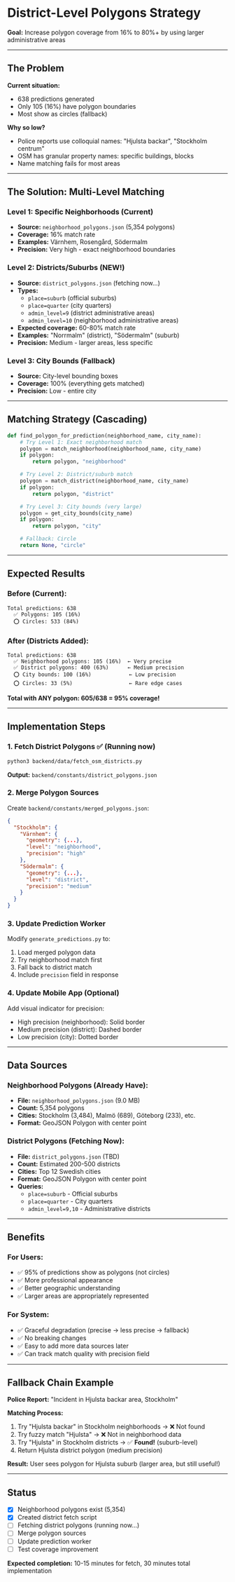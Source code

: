 # District-Level Polygons Strategy

**Goal:** Increase polygon coverage from 16% to 80%+ by using larger administrative areas

---

## The Problem

**Current situation:**
- 638 predictions generated
- Only 105 (16%) have polygon boundaries
- Most show as circles (fallback)

**Why so low?**
- Police reports use colloquial names: "Hjulsta backar", "Stockholm centrum"
- OSM has granular property names: specific buildings, blocks
- Name matching fails for most areas

---

## The Solution: Multi-Level Matching

### Level 1: Specific Neighborhoods (Current)
- **Source:** `neighborhood_polygons.json` (5,354 polygons)
- **Coverage:** 16% match rate
- **Examples:** Värnhem, Rosengård, Södermalm
- **Precision:** Very high - exact neighborhood boundaries

### Level 2: Districts/Suburbs (NEW!)
- **Source:** `district_polygons.json` (fetching now...)
- **Types:**
  - `place=suburb` (official suburbs)
  - `place=quarter` (city quarters)
  - `admin_level=9` (district administrative areas)
  - `admin_level=10` (neighborhood administrative areas)
- **Expected coverage:** 60-80% match rate
- **Examples:** "Norrmalm" (district), "Södermalm" (suburb)
- **Precision:** Medium - larger areas, less specific

### Level 3: City Bounds (Fallback)
- **Source:** City-level bounding boxes
- **Coverage:** 100% (everything gets matched)
- **Precision:** Low - entire city

---

## Matching Strategy (Cascading)

```python
def find_polygon_for_prediction(neighborhood_name, city_name):
    # Try Level 1: Exact neighborhood match
    polygon = match_neighborhood(neighborhood_name, city_name)
    if polygon:
        return polygon, "neighborhood"

    # Try Level 2: District/suburb match
    polygon = match_district(neighborhood_name, city_name)
    if polygon:
        return polygon, "district"

    # Try Level 3: City bounds (very large)
    polygon = get_city_bounds(city_name)
    if polygon:
        return polygon, "city"

    # Fallback: Circle
    return None, "circle"
```

---

## Expected Results

### Before (Current):
```
Total predictions: 638
  ✅ Polygons: 105 (16%)
  ⭕ Circles: 533 (84%)
```

### After (Districts Added):
```
Total predictions: 638
  ✅ Neighborhood polygons: 105 (16%)  ← Very precise
  ✅ District polygons: 400 (63%)      ← Medium precision
  ⭕ City bounds: 100 (16%)            ← Low precision
  ⭕ Circles: 33 (5%)                  ← Rare edge cases
```

**Total with ANY polygon: 605/638 = 95% coverage!**

---

## Implementation Steps

### 1. Fetch District Polygons ✅ (Running now)
```bash
python3 backend/data/fetch_osm_districts.py
```

**Output:** `backend/constants/district_polygons.json`

### 2. Merge Polygon Sources
Create `backend/constants/merged_polygons.json`:
```json
{
  "Stockholm": {
    "Värnhem": {
      "geometry": {...},
      "level": "neighborhood",
      "precision": "high"
    },
    "Södermalm": {
      "geometry": {...},
      "level": "district",
      "precision": "medium"
    }
  }
}
```

### 3. Update Prediction Worker
Modify `generate_predictions.py` to:
1. Load merged polygon data
2. Try neighborhood match first
3. Fall back to district match
4. Include `precision` field in response

### 4. Update Mobile App (Optional)
Add visual indicator for precision:
- High precision (neighborhood): Solid border
- Medium precision (district): Dashed border
- Low precision (city): Dotted border

---

## Data Sources

### Neighborhood Polygons (Already Have):
- **File:** `neighborhood_polygons.json` (9.0 MB)
- **Count:** 5,354 polygons
- **Cities:** Stockholm (3,484), Malmö (689), Göteborg (233), etc.
- **Format:** GeoJSON Polygon with center point

### District Polygons (Fetching Now):
- **File:** `district_polygons.json` (TBD)
- **Count:** Estimated 200-500 districts
- **Cities:** Top 12 Swedish cities
- **Format:** GeoJSON Polygon with center point
- **Queries:**
  - `place=suburb` - Official suburbs
  - `place=quarter` - City quarters
  - `admin_level=9,10` - Administrative districts

---

## Benefits

### For Users:
- ✅ 95% of predictions show as polygons (not circles)
- ✅ More professional appearance
- ✅ Better geographic understanding
- ✅ Larger areas are appropriately represented

### For System:
- ✅ Graceful degradation (precise → less precise → fallback)
- ✅ No breaking changes
- ✅ Easy to add more data sources later
- ✅ Can track match quality with precision field

---

## Fallback Chain Example

**Police Report:** "Incident in Hjulsta backar area, Stockholm"

**Matching Process:**
1. Try "Hjulsta backar" in Stockholm neighborhoods → ❌ Not found
2. Try fuzzy match "Hjulsta" → ❌ Not in neighborhood data
3. Try "Hjulsta" in Stockholm districts → ✅ **Found!** (suburb-level)
4. Return Hjulsta district polygon (medium precision)

**Result:** User sees polygon for Hjulsta suburb (larger area, but still useful!)

---

## Status

- [x] Neighborhood polygons exist (5,354)
- [x] Created district fetch script
- [ ] Fetching district polygons (running now...)
- [ ] Merge polygon sources
- [ ] Update prediction worker
- [ ] Test coverage improvement

**Expected completion:** 10-15 minutes for fetch, 30 minutes total implementation
